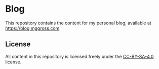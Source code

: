 # Blog

This repository contains the content for my personal blog, available at https://blog.mggross.com

## License

All content in this repository is licensed freely under the [CC-BY-SA-4.0](https://creativecommons.org/licenses/by-sa/4.0/) license.
